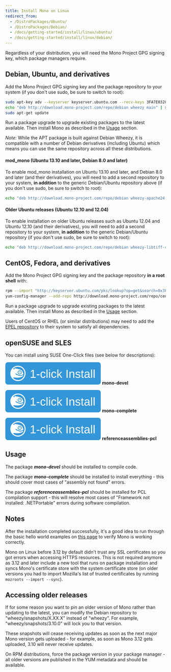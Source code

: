 ```yaml
---
title: Install Mono on Linux
redirect_from:
  - /DistroPackages/Ubuntu/
  - /DistroPackages/Debian/
  - /docs/getting-started/install/linux/ubuntu/
  - /docs/getting-started/install/linux/debian/
---
```


Regardless of your distribution, you will need the Mono Project GPG signing key, which package managers require.

Debian, Ubuntu, and derivatives
-------------------------------

Add the Mono Project GPG signing key and the package repository to your system (if you don't use sudo, be sure to switch to root):

``` bash
sudo apt-key adv --keyserver keyserver.ubuntu.com --recv-keys 3FA7E0328081BFF6A14DA29AA6A19B38D3D831EF
echo "deb http://download.mono-project.com/repo/debian wheezy main" | sudo tee /etc/apt/sources.list.d/mono-xamarin.list
sudo apt-get update
```

Run a package upgrade to upgrade existing packages to the latest available. Then install Mono as described in the [Usage](#usage) section.

*Note:* While the APT package is built against Debian Wheezy, it is compatible with a number of Debian derivatives (including Ubuntu) which means you can use the same repository across all these distributions.

#### mod_mono (Ubuntu 13.10 and later, Debian 8.0 and later)

To enable mod_mono installation on Ubuntu 13.10 and later, and Debian 8.0 and later (and their derivatives), you will need to add a second repository to your system, **in addition** to the generic Debian/Ubuntu repository above (if you don't use sudo, be sure to switch to root):

``` bash
echo "deb http://download.mono-project.com/repo/debian wheezy-apache24-compat main" | sudo tee -a /etc/apt/sources.list.d/mono-xamarin.list
```

#### Older Ubuntu releases (Ubuntu 12.10 and 12.04)

To enable installation on older Ubuntu releases such as Ubuntu 12.04 and Ubuntu 12.10 (and their derivatives), you will need to add a second repository to your system, **in addition** to the generic Debian/Ubuntu repository (if you don't use sudo, be sure to switch to root):

``` bash
echo "deb http://download.mono-project.com/repo/debian wheezy-libtiff-compat main" | sudo tee -a /etc/apt/sources.list.d/mono-xamarin.list
```

CentOS, Fedora, and derivatives
-------------------------------

Add the Mono Project GPG signing key and the package repository **in a root shell** with:

``` bash
rpm --import "http://keyserver.ubuntu.com/pks/lookup?op=get&search=0x3FA7E0328081BFF6A14DA29AA6A19B38D3D831EF"
yum-config-manager --add-repo http://download.mono-project.com/repo/centos/
```

Run a package upgrade to upgrade existing packages to the latest available. Then install Mono as described in the [Usage](#usage) section.

Users of CentOS or RHEL (or similar distributions) may need to add the [EPEL repository](https://fedoraproject.org/wiki/EPEL) to their system to satisfy all dependencies.

openSUSE and SLES
-----------------

You can install using SUSE One-Click files (see below for descriptions):

[![mono-devel](/images/OneClick.svg)](http://download.mono-project.com/repo/mono-devel.ymp) **mono-devel**

[![mono-complete](/images/OneClick.svg)](http://download.mono-project.com/repo/mono-complete.ymp) **mono-complete**

[![referenceassemblies-pcl](/images/OneClick.svg)](http://download.mono-project.com/repo/referenceassemblies-pcl.ymp) **referenceassemblies-pcl**

Usage
-----

The package ***mono-devel*** should be installed to compile code.

The package ***mono-complete*** should be installed to install everything - this should cover most cases of "assembly not found" errors.

The package ***referenceassemblies-pcl*** should be installed for PCL compilation support - this will resolve most cases of "Framework not installed: .NETPortable" errors during software compilation.

Notes
-----

After the installation completed successfully, it's a good idea to run through the basic hello world examples on [this page](/docs/getting-started/mono-basics/) to verify Mono is working correctly.

Mono on Linux before 3.12 by default didn't trust any SSL certificates so you got errors when accessing HTTPS resources. This is not required anymore as 3.12 and later include a new tool that runs on package installation and syncs Mono's certificate store with the system certificate store (on older versions you had to import Mozilla's list of trusted certificates by running `mozroots --import --sync`).

Accessing older releases
------------------------

If for some reason you want to pin an older version of Mono rather than updating to the latest, you can modify the Debian repository to "wheezy/snapshots/X.XX.X" instead of "wheezy". For example, "wheezy/snapshots/3.10.0" will lock you to that version.

These snapshots will cease receiving updates as soon as the next major Mono version gets uploaded - for example, as soon as Mono 3.12 gets uploaded, 3.10 will never receive updates.

On RPM distributions, force the package version in your package manager - all older versions are published in the YUM metadata and should be available.
